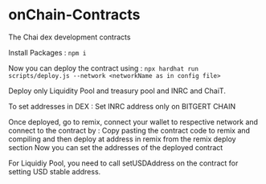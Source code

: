 # onChain-Contracts
The Chai dex development contracts


Install Packages : `npm i`

Now you can deploy the contract using : `npx hardhat run scripts/deploy.js --network <networkName as in config file>`

Deploy only Liquidity Pool and treasury pool and INRC and ChaiT.

To set addresses in DEX : Set INRC address only on BITGERT CHAIN

Once deployed, go to remix, connect your wallet to respective network and connect to the contract by :
    Copy pasting the contract code to remix and compiling and then deploy at address in remix from the remix deploy section
    Now you can set the addresses of the deployed contract

For Liquidiy Pool, you need to call setUSDAddress on the contract for setting USD stable address.

